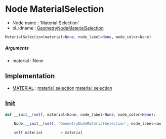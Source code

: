 # Node MaterialSelection

- Node name : 'Material Selection'
- bl_idname : [GeometryNodeMaterialSelection](https://docs.blender.org/api/current/bpy.types.GeometryNodeMaterialSelection.html)


``` python
MaterialSelection(material=None, node_label=None, node_color=None)
```
##### Arguments

- material : None

## Implementation

- [MATERIAL](/docs/GeoNodes/socket_MATERIAL.md) : [material_selection](/docs/GeoNodes/socket_MATERIAL.md#material_selection) [material_selection](/docs/GeoNodes/socket_MATERIAL.md#material_selection)

## Init

``` python
def __init__(self, material=None, node_label=None, node_color=None):

    Node.__init__(self, 'GeometryNodeMaterialSelection', node_label=node_label, node_color=node_color)

    self.material        = material
```
